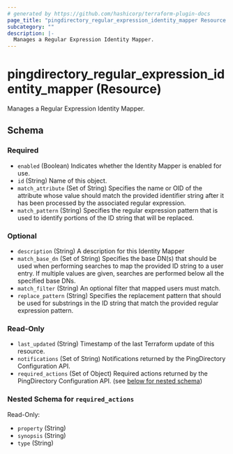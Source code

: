 ```yaml
---
# generated by https://github.com/hashicorp/terraform-plugin-docs
page_title: "pingdirectory_regular_expression_identity_mapper Resource - terraform-provider-pingdirectory"
subcategory: ""
description: |-
  Manages a Regular Expression Identity Mapper.
---
```


# pingdirectory_regular_expression_identity_mapper (Resource)

Manages a Regular Expression Identity Mapper.



<!-- schema generated by tfplugindocs -->
## Schema

### Required

- `enabled` (Boolean) Indicates whether the Identity Mapper is enabled for use.
- `id` (String) Name of this object.
- `match_attribute` (Set of String) Specifies the name or OID of the attribute whose value should match the provided identifier string after it has been processed by the associated regular expression.
- `match_pattern` (String) Specifies the regular expression pattern that is used to identify portions of the ID string that will be replaced.

### Optional

- `description` (String) A description for this Identity Mapper
- `match_base_dn` (Set of String) Specifies the base DN(s) that should be used when performing searches to map the provided ID string to a user entry. If multiple values are given, searches are performed below all the specified base DNs.
- `match_filter` (String) An optional filter that mapped users must match.
- `replace_pattern` (String) Specifies the replacement pattern that should be used for substrings in the ID string that match the provided regular expression pattern.

### Read-Only

- `last_updated` (String) Timestamp of the last Terraform update of this resource.
- `notifications` (Set of String) Notifications returned by the PingDirectory Configuration API.
- `required_actions` (Set of Object) Required actions returned by the PingDirectory Configuration API. (see [below for nested schema](#nestedatt--required_actions))

<a id="nestedatt--required_actions"></a>
### Nested Schema for `required_actions`

Read-Only:

- `property` (String)
- `synopsis` (String)
- `type` (String)


